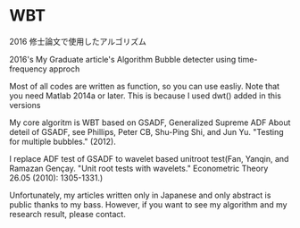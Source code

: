 # WBT
2016 修士論文で使用したアルゴリズム

2016's My Graduate article's Algorithm
Bubble detecter using time-frequency approch

Most of all codes are written as function,
so you can use easliy.
Note that you need Matlab 2014a or later.
This is because I used dwt() added in this versions


My core algoritm is WBT based on GSADF, Generalized Supreme ADF
About deteil of GSADF, see Phillips, Peter CB, Shu-Ping Shi, and Jun Yu. "Testing for multiple bubbles." (2012).

I replace ADF test of GSADF to wavelet based unitroot test(Fan, Yanqin, and Ramazan Gençay. "Unit root tests with wavelets." Econometric Theory 26.05 (2010): 1305-1331.)

Unfortunately, my articles written only in Japanese and only abstract is public thanks to my bass.
However, if you want to see my algorithm and my research result, please contact.

